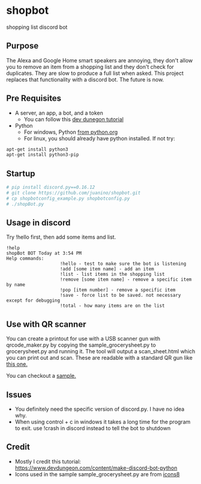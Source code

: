 # shopbot

shopping list discord bot

## Purpose

The Alexa and Google Home smart speakers are annoying, they don't allow you to remove an item from a shopping list and they don't check for duplicates.  They are slow to produce a full list when asked.  This project replaces that functionality with a discord bot.  The future is now.

## Pre Requisites

* A server, an app, a bot, and a token
  * You can follow this [dev dunegon tutorial](https://www.devdungeon.com/content/make-discord-bot-python)
* Python
  * For windows, Python [from python.org](https://www.python.org/downloads/)
  * For linux, you should already have python installed. If not try:

```bash
apt-get install python3
apt-get install python3-pip
```

## Startup

```bash
# pip install discord.py==0.16.12
# git clone https://github.com/juanino/shopbot.git
# cp shopbotconfig_example.py shopbotconfig.py
# ./shopBot.py
```

## Usage in discord

Try !hello first, then add some items and list.

```discord
!help
shopBot BOT Today at 3:54 PM
Help commands:
                    !hello - test to make sure the bot is listening
                    !add [some item name] - add an item
                    !list - list items in the shopping list
                    !remove [some item name] - remove a specific item by name
                    !pop [item number] - remove a specific item
                    !save - force list to be saved. not necessary except for debugging
                    !total - how many items are on the list
```

## Use with QR scanner
You can create a printout for use with a USB scanner gun with qrcode_maker.py by
copying the sample_grocerysheet.py to grocerysheet.py and running it. The tool will output
a scan_sheet.html which you can print out and scan.  These are readable with a standard QR gun like
[this one.](https://www.amazon.com/Tera-Wireless-Portable-Handheld-Vibration/dp/B07M68LS2N)  

You can checkout a [sample.](scan_sheet.jpg)


## Issues

* You definitely need the specific version of discord.py.  I have no idea why.
* When using control + c in windows it takes a long time for the program to exit. use !crash in discord instead to tell the bot to shutdown

## Credit

* Mostly I credit this tutorial: <https://www.devdungeon.com/content/make-discord-bot-python>
* Icons used in the sample sample_grocerysheet.py are from [icons8](https://icons8.com/)
